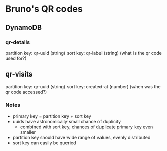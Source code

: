 # Bruno's QR codes


## DynamoDB
### qr-details
partition key: qr-uuid (string)
sort key: qr-label (string) (what is the qr code used for?)


## qr-visits
partition key: qr-uuid (string)
sort key: created-at (number) (when was the qr code accessed?)


### Notes
- primary key = partition key + sort key
- uuids have astronomically small chance of duplicity
  - combined with sort key, chances of duplicate primary key even smaller
- partition key should have wide range of values, evenly distributed
- sort key can easily be queried
